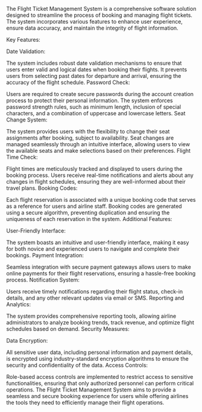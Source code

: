 The Flight Ticket Management System is a comprehensive software solution designed to streamline the process of booking and managing flight tickets. The system incorporates various features to enhance user experience, ensure data accuracy, and maintain the integrity of flight information.

Key Features:

Date Validation:

The system includes robust date validation mechanisms to ensure that users enter valid and logical dates when booking their flights.
It prevents users from selecting past dates for departure and arrival, ensuring the accuracy of the flight schedule.
Password Check:

Users are required to create secure passwords during the account creation process to protect their personal information.
The system enforces password strength rules, such as minimum length, inclusion of special characters, and a combination of uppercase and lowercase letters.
Seat Change System:

The system provides users with the flexibility to change their seat assignments after booking, subject to availability.
Seat changes are managed seamlessly through an intuitive interface, allowing users to view the available seats and make selections based on their preferences.
Flight Time Check:

Flight times are meticulously tracked and displayed to users during the booking process.
Users receive real-time notifications and alerts about any changes in flight schedules, ensuring they are well-informed about their travel plans.
Booking Codes:

Each flight reservation is associated with a unique booking code that serves as a reference for users and airline staff.
Booking codes are generated using a secure algorithm, preventing duplication and ensuring the uniqueness of each reservation in the system.
Additional Features:

User-Friendly Interface:

The system boasts an intuitive and user-friendly interface, making it easy for both novice and experienced users to navigate and complete their bookings.
Payment Integration:

Seamless integration with secure payment gateways allows users to make online payments for their flight reservations, ensuring a hassle-free booking process.
Notification System:

Users receive timely notifications regarding their flight status, check-in details, and any other relevant updates via email or SMS.
Reporting and Analytics:

The system provides comprehensive reporting tools, allowing airline administrators to analyze booking trends, track revenue, and optimize flight schedules based on demand.
Security Measures:

Data Encryption:

All sensitive user data, including personal information and payment details, is encrypted using industry-standard encryption algorithms to ensure the security and confidentiality of the data.
Access Controls:

Role-based access controls are implemented to restrict access to sensitive functionalities, ensuring that only authorized personnel can perform critical operations.
The Flight Ticket Management System aims to provide a seamless and secure booking experience for users while offering airlines the tools they need to efficiently manage their flight operations.
